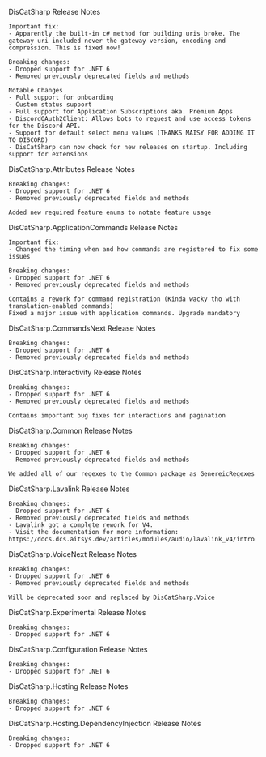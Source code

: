 DisCatSharp Release Notes

	Important fix:
 	- Apparently the built-in c# method for building uris broke. The gateway uri included never the gateway version, encoding and compression. This is fixed now!

    Breaking changes:
    - Dropped support for .NET 6
    - Removed previously deprecated fields and methods

    Notable Changes
    - Full support for onboarding
    - Custom status support
    - Full support for Application Subscriptions aka. Premium Apps
    - DiscordOAuth2Client: Allows bots to request and use access tokens for the Discord API.
    - Support for default select menu values (THANKS MAISY FOR ADDING IT TO DISCORD)
    - DisCatSharp can now check for new releases on startup. Including support for extensions 


DisCatSharp.Attributes Release Notes

    Breaking changes:
    - Dropped support for .NET 6
    - Removed previously deprecated fields and methods

    Added new required feature enums to notate feature usage


DisCatSharp.ApplicationCommands Release Notes

	Important fix:
 	- Changed the timing when and how commands are registered to fix some issues

    Breaking changes:
    - Dropped support for .NET 6
    - Removed previously deprecated fields and methods

    Contains a rework for command registration (Kinda wacky tho with translation-enabled commands)
	Fixed a major issue with application commands. Upgrade mandatory


DisCatSharp.CommandsNext Release Notes

    Breaking changes:
    - Dropped support for .NET 6
    - Removed previously deprecated fields and methods


DisCatSharp.Interactivity Release Notes

    Breaking changes:
    - Dropped support for .NET 6
    - Removed previously deprecated fields and methods

    Contains important bug fixes for interactions and pagination

DisCatSharp.Common Release Notes

    Breaking changes:
    - Dropped support for .NET 6
    - Removed previously deprecated fields and methods

    We added all of our regexes to the Common package as GenereicRegexes


DisCatSharp.Lavalink Release Notes

    Breaking changes:
    - Dropped support for .NET 6
    - Removed previously deprecated fields and methods
    - Lavalink got a complete rework for V4.
    - Visit the documentation for more information: https://docs.dcs.aitsys.dev/articles/modules/audio/lavalink_v4/intro


DisCatSharp.VoiceNext Release Notes

    Breaking changes:
    - Dropped support for .NET 6
    - Removed previously deprecated fields and methods

    Will be deprecated soon and replaced by DisCatSharp.Voice


DisCatSharp.Experimental Release Notes

    Breaking changes:
    - Dropped support for .NET 6


DisCatSharp.Configuration Release Notes

    Breaking changes:
    - Dropped support for .NET 6


DisCatSharp.Hosting Release Notes

    Breaking changes:
    - Dropped support for .NET 6


DisCatSharp.Hosting.DependencyInjection Release Notes

    Breaking changes:
    - Dropped support for .NET 6

